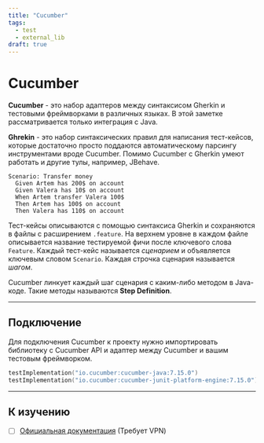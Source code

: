 ```yaml
---
title: "Cucumber"
tags:
  - test
  - external_lib
draft: true
---
```


# Cucumber

__Cucumber__ - это набор адаптеров между синтаксисом Gherkin и тестовыми фреймворками в различных языках.
В этой заметке рассматривается только интеграция с Java.

__Ghrekin__ - это набор синтаксических правил для написания тест-кейсов, которые достаточно просто поддаются автоматическому парсингу инструментами вроде Cucumber. 
Помимо Cucumber с Gherkin умеют работать и другие тулы, например, JBehave.
```gherkin
Scenario: Transfer money
  Given Artem has 200$ on account
  Given Valera has 10$ on account
  When Artem transfer Valera 100$
  Then Artem has 100$ on account
  Then Valera has 110$ on account
```

Тест-кейсы описываются с помощью синтаксиса Gherkin и сохраняются в файлы с расширением `.feature`.
На верхнем уровне в каждом файле описывается название тестируемой фичи после ключевого слова `Feature`.
Каждый тест-кейс называется _сценарием_ и объявляется ключевым словом `Scenario`.
Каждая строчка сценария называется _шагом_.

Cucumber линкует каждый шаг сценария с каким-либо методом в Java-коде.
Такие методы называются __Step Definition__.


---
## Подключение
Для подключения Cucumber к проекту нужно импортировать библиотеку с Cucumber API и адаптер между Cucumber и вашим тестовым фреймворком.
```kotlin
testImplementation("io.cucumber:cucumber-java:7.15.0")
testImplementation("io.cucumber:cucumber-junit-platform-engine:7.15.0")
```

---
## К изучению
- [ ] [Официальная документация](https://cucumber.io/docs/guides/overview/) (Требует VPN)